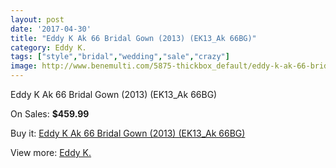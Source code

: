 ```yaml
---
layout: post
date: '2017-04-30'
title: "Eddy K Ak 66 Bridal Gown (2013) (EK13_Ak 66BG)"
category: Eddy K.
tags: ["style","bridal","wedding","sale","crazy"]
image: http://www.benemulti.com/5875-thickbox_default/eddy-k-ak-66-bridal-gown-2013-ek13ak-66bg.jpg
---
```

Eddy K Ak 66 Bridal Gown (2013) (EK13_Ak 66BG)

On Sales: **$459.99**
<a href="https://www.benemulti.com/en/eddy-k/2199-eddy-k-ak-66-bridal-gown-2013-ek13ak-66bg.html"><amp-img layout="responsive" width="600" height="600" src="//www.benemulti.com/5875-thickbox_default/eddy-k-ak-66-bridal-gown-2013-ek13ak-66bg.jpg" alt="Eddy K Ak 66 Bridal Gown (2013) (EK13_Ak 66BG) 0" /></a>
<a href="https://www.benemulti.com/en/eddy-k/2199-eddy-k-ak-66-bridal-gown-2013-ek13ak-66bg.html"><amp-img layout="responsive" width="600" height="600" src="//www.benemulti.com/5876-thickbox_default/eddy-k-ak-66-bridal-gown-2013-ek13ak-66bg.jpg" alt="Eddy K Ak 66 Bridal Gown (2013) (EK13_Ak 66BG) 1" /></a>

Buy it: [Eddy K Ak 66 Bridal Gown (2013) (EK13_Ak 66BG)](https://www.benemulti.com/en/eddy-k/2199-eddy-k-ak-66-bridal-gown-2013-ek13ak-66bg.html "Eddy K Ak 66 Bridal Gown (2013) (EK13_Ak 66BG)")

View more: [Eddy K.](https://www.benemulti.com/en/23-eddy-k "Eddy K.")